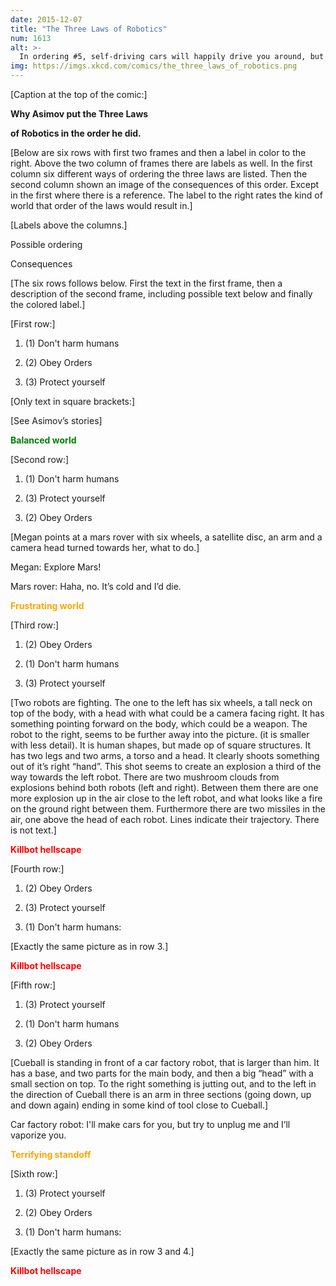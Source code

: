 ```yaml
---
date: 2015-12-07
title: "The Three Laws of Robotics"
num: 1613
alt: >-
  In ordering #5, self-driving cars will happily drive you around, but if you tell them to drive to a car dealership, they just lock the doors and politely ask how long humans take to starve to death.
img: https://imgs.xkcd.com/comics/the_three_laws_of_robotics.png
---
```

[Caption at the top of the comic:]

**Why Asimov put the Three Laws**

 **of Robotics in the order he did.**

[Below are six rows with first two frames and then a label in color to the right. Above the two column of frames there are labels as well. In the first column six different ways of ordering the three laws are listed. Then the second column shown an image of the consequences of this order. Except in the first where there is a reference. The label to the right rates the kind of world that order of the laws would result in.]

[Labels above the columns.]

Possible ordering

Consequences

[The six rows follows below. First the text in the first frame, then a description of the second frame, including possible text below and finally the colored label.]

[First row:]

1. (1) Don't harm humans

2. (2) Obey Orders

3. (3) Protect yourself

[Only text in square brackets:]

[See Asimov’s stories]

<font color="green">**Balanced world**</font>

[Second row:]

1. (1) Don't harm humans

2. (3) Protect yourself

3. (2) Obey Orders

[Megan points at a mars rover with six wheels, a satellite disc, an arm and a camera head turned towards her, what to do.]

Megan: Explore Mars!

Mars rover: Haha, no. It’s cold and I’d die.

<font color="orange">**Frustrating world**</font>

[Third row:]

1. (2) Obey Orders

2. (1) Don't harm humans

3. (3) Protect yourself

[Two robots are fighting. The one to the left has six wheels, a tall neck on top of the body, with a head with what could be a camera facing right. It has something pointing forward on the body, which could be a weapon. The robot to the right, seems to be further away into the picture. (it is smaller with less detail). It is human shapes, but made op of square structures. It has two legs and two arms, a torso and a head. It clearly shoots something out of it’s right “hand”. This shot seems to create an explosion a third of the way towards the left robot. There are two mushroom clouds from explosions behind both robots (left and right). Between them there are one more explosion up in the air close to the left robot, and what looks like a fire on the ground right between them. Furthermore there are two missiles in the air, one above the head of each robot. Lines indicate their trajectory. There is not text.]

<font color="red">**Killbot hellscape**</font>

[Fourth row:]

1. (2) Obey Orders

2. (3) Protect yourself

3. (1) Don't harm humans:

[Exactly the same picture as in row 3.]

<font color="red">**Killbot hellscape**</font>

[Fifth row:]

1. (3) Protect yourself

2. (1) Don't harm humans

3. (2) Obey Orders

[Cueball is standing in front of a car factory robot, that is larger than him. It has a base, and two parts for the main body, and then a big “head” with a small section on top. To the right something is jutting out, and to the left in the direction of Cueball there is an arm in three sections (going down, up and down again) ending in some kind of tool close to Cueball.]

Car factory robot: I'll make cars for you, but try to unplug me and I’ll vaporize you.

<font color="orange">**Terrifying standoff**</font>

[Sixth row:]

1. (3) Protect yourself

2. (2) Obey Orders

3. (1) Don't harm humans:

[Exactly the same picture as in row 3 and 4.]

<font color="red">**Killbot hellscape**</font>